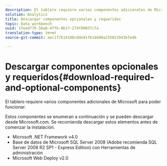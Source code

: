 ```yaml
---
description: El tablero requiere varios componentes adicionales de Microsoft para poder funcionar.
solution: Analytics
title: Descargar componentes opcionales y requeridos
topic: Data workbench
uuid: 1feed776-56a6-4ffb-8b17-274f89037cfa
translation-type: tm+mt
source-git-commit: aec1f7b14198cdde91f61d490a235022943bfedb

---
```



# Descargar componentes opcionales y requeridos{#download-required-and-optional-components}

El tablero requiere varios componentes adicionales de Microsoft para poder funcionar.

Estos componentes se enumeran a continuación y se pueden descargar desde Microsoft.com. Se recomienda descargar estos elementos antes de comenzar la instalación.

* Microsoft .NET Framework v4.0
* Base de datos de Microsoft SQL Server 2008 (Adobe recomienda SQL Server 2008 R2 SP1 - Express Edition) con Herramientas de administración
* Microsoft Web Deploy v2.0

